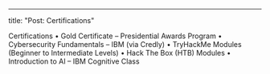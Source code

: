 ---
title: "Post: Certifications"

Certifications
• Gold Certificate – Presidential Awards Program
• Cybersecurity Fundamentals – IBM (via Credly)
• TryHackMe Modules (Beginner to Intermediate Levels)
• Hack The Box (HTB) Modules
• Introduction to AI – IBM Cognitive Class
